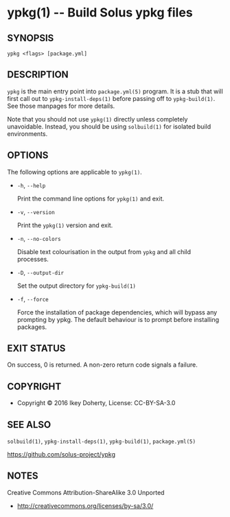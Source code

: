 ypkg(1) -- Build Solus ypkg files
=================================


## SYNOPSIS

`ypkg <flags> [package.yml]`


## DESCRIPTION

`ypkg` is the main entry point into `package.yml(5)` program. It is a stub that
will first call out to `ypkg-install-deps(1)` before passing off to `ypkg-build(1)`.
See those manpages for more details.

Note that you should not use `ypkg(1)` directly unless completely unavoidable.
Instead, you should be using `solbuild(1)` for isolated build environments.

## OPTIONS

The following options are applicable to `ypkg(1)`.

 * `-h`, `--help`

   Print the command line options for `ypkg(1)` and exit.

 * `-v`, `--version`

   Print the `ypkg(1)` version and exit.

 * `-n`, `--no-colors`

   Disable text colourisation in the output from `ypkg` and all child
   processes.

 * `-D`, `--output-dir`

   Set the output directory for `ypkg-build(1)`

 * `-f`, `--force`

   Force the installation of package dependencies, which will bypass any
   prompting by ypkg. The default behaviour is to prompt before installing
   packages.


## EXIT STATUS

On success, 0 is returned. A non-zero return code signals a failure.


## COPYRIGHT

 * Copyright © 2016 Ikey Doherty, License: CC-BY-SA-3.0


## SEE ALSO

`solbuild(1)`, `ypkg-install-deps(1)`, `ypkg-build(1)`, `package.yml(5)`

https://github.com/solus-project/ypkg


## NOTES

Creative Commons Attribution-ShareAlike 3.0 Unported

 * http://creativecommons.org/licenses/by-sa/3.0/
